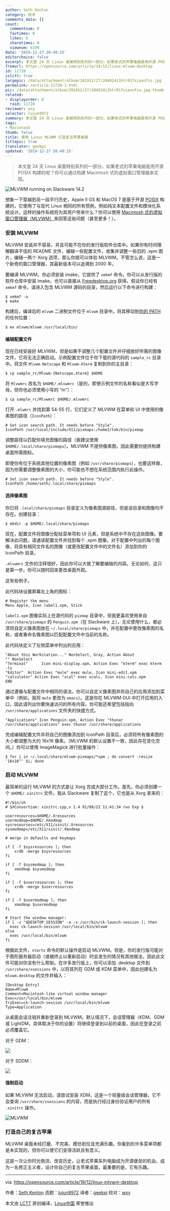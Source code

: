 ```yaml
---
author: Seth Kenlon
category: 技术
comments_data: []
count:
  commentnum: 0
  favtimes: 0
  likes: 0
  sharetimes: 0
  viewnum: 6199
date: '2019-12-27 20:49:15'
editorchoice: false
excerpt: 本文是 24 天 Linux 桌面特别系列的一部分。如果老式的苹果电脑是用开源 POSIX 构建的呢？你可以通过构建 Macintosh 式的虚拟窗口管理器来实现。
fromurl: https://opensource.com/article/19/12/linux-mlvwm-desktop
id: 11720
islctt: true
largepic: /data/attachment/album/201912/27/204924i1htr017siaxnfss.jpg
permalink: /article-11720-1.html
pic: /data/attachment/album/201912/27/204924i1htr017siaxnfss.jpg.thumb.jpg
related:
- displayorder: 0
  raid: 11728
reviewer: wxy
selector: lujun9972
summary: 本文是 24 天 Linux 桌面特别系列的一部分。如果老式的苹果电脑是用开源 POSIX 构建的呢？你可以通过构建 Macintosh 式的虚拟窗口管理器来实现。
tags:
- Macintosh
thumb: false
title: 使用 Linux MLVWM 打造复古苹果桌面
titlepic: true
translator: geekpi
updated: '2019-12-27 20:49:15'
---
```



> 
> 本文是 24 天 Linux 桌面特别系列的一部分。如果老式的苹果电脑是用开源 POSIX 构建的呢？你可以通过构建 Macintosh 式的虚拟窗口管理器来实现。
> 
> 
> 


![MLVWM running on Slackware 14.2](/data/attachment/album/201912/27/204924i1htr017siaxnfss.jpg "MLVWM running on Slackware 14.2")


想象一下穿越到另一段平行历史，Apple II GS 和 MacOS 7 是基于开源 [POSIX](https://opensource.com/article/19/7/what-posix-richard-stallman-explains) 构建的，它使用了与现代 Linux 相同的所有惯例，例如纯文本配置文件和模块化系统设计。这样的操作系统将为其用户带来什么？你可以使用 [Macintosh 式的虚拟窗口管理器（MLVWM）](http://www2u.biglobe.ne.jp/%7Ey-miyata/mlvwm.html)来回答这些问题（甚至更多！）。


### 安装 MLVWM


MLVWM 安装并不容易，并且可能不在你的发行版软件仓库中。如果你有时间理解翻译不佳的 README 文件，编辑一些配置文件，收集并调整一些旧的 .xpm 图片，编辑一两个 Xorg 选项，那么你就可以体验 MLVWM。不管怎么说，这是一个新奇的窗口管理器，其最新版本可以追溯到 2000 年。


要编译 MLVWM，你必须安装 imake，它提供了 `xmkmf` 命令。你可以从发行版的软件仓库中安装 imake，也可以直接从 [Freedesktop.org](http://cgit.freedesktop.org/xorg/util/imake) 获得。假设你已经有 `xmkmf` 命令，请进入包含 MLVWM 源码的目录，然后运行以下命令进行构建：



```
$ xmkmf -a
$ make
```

构建后，编译后的 `mlvwm` 二进制文件位于 `mlvwm` 目录中。将其移动到[你的 PATH](https://opensource.com/article/17/6/set-path-linux) 的任何位置：



```
$ mv mlvwm/mlvwm /usr/local/bin/
```

#### 编辑配置文件


现在已经安装好 MLVWM，但是如果不调整几个配置文件并仔细放好所需的图像文件，它将无法正确启动。示例配置文件位于你下载的源代码的 `sample_rc` 目录中。将文件 `Mlvwm-Netscape` 和 `Mlvwm-Xterm` 复制到你的主目录：



```
$ cp sample_rc/Mlvwm-{Netscape,Xterm} $HOME
```

将 `Mlvwmrc` 改名为 `$HOME/.mlvwmrc`（是的，即使示例文件的名称看似是大写字母，但你也必须使用小写的 “m”）：



```
$ cp sample_rc/Mlvwmrc $HOME/.mlvwmrc
```

打开 `.mlwmrc` 并找到第 54-55 行，它们定义了 MLVWM 在菜单和 UI 中使用的像素图的路径（`IconPath`）：



```
# Set icon search path. It needs before "Style".
IconPath /usr/local/include/X11/pixmaps:/home2/tak/bin/pixmap
```

调整路径以匹配你填充图像的路径（我建议使用 `$HOME/.local/share/pixmaps`）。MLVWM 不提供像素图，因此需要你提供构建桌面所需图标。


即使你有位于系统其他位置的像素图（例如 `/usr/share/pixmaps`），也要这样做，因为你需要调整像素图的大小，你可能也不想在系统范围内执行此操作。



```
# Set icon search path. It needs before "Style".
IconPath /home/seth/.local/share/pixmaps
```

#### 选择像素图


你已将 `.local/share/pixmaps` 目录定义为像素图源路径，但是该目录和图像均不存在。创建目录：



```
$ mkdir -p $HOME/.local/share/pixmaps
```

现在，配置文件将图像分配给菜单项和 UI 元素，但是系统中不存在这些图像。要解决此问题，请通读配置文件并找到每个 .xpm 图像。对于配置中列出的每个图像，将具有相同文件名的图像（或更改配置文件中的文件名）添加到你的 IconPath 目录。


`.mlvwmrc` 文件的注释很好，因此你可以大致了解要编辑的内容。无论如何，这只是第一步。你可以随时回来更改桌面外观。


这有些例子。


此代码块设置屏幕左上角的图标：



```
# Register the menu
Menu Apple, Icon label1.xpm, Stick
```

`label1.xpm` 图像实际上在源代码的 `pixmap` 目录中，但我更喜欢使用来自 `/usr/share/pixmaps` 的 `Penguin.xpm`（在 Slackware 上）。无论使用什么，都必须将自定义像素图放在 `~/.local/share/pixmaps` 中，并在配置中更改像素图的名称，或者重命名像素图以匹配配置文件中当前的名称。


此代码块定义了左侧菜单中列出的应用：



```
"About this Workstation..." NonSelect, Gray, Action About
"" NonSelect
"Terminal"      Icon mini-display.xpm, Action Exec "kterm" exec kterm -ls
"Editor"  Action Exec "mule" exec mule, Icon mini-edit.xpm
"calculator" Action Exec "xcal" exec xcalc, Icon mini-calc.xpm
END
```

通过遵循与配置文件中相同的语法，你可以自定义像素图并将自己的应用添加到菜单中（例如，我将 `mule` 更改为 `emacs`）。这是你在 MLVWM GUI 中打开应用的入口，因此请列出你要快速访问的所有内容。你可能还希望包括指向 `/usr/share/applications` 文件夹的快捷方式。



```
"Applications" Icon Penguin.xpm, Action Exec "thunar /usr/share/applications" exec thunar /usr/share/applications
```

完成编辑配置文件并将自己的图像添加到 IconPath 目录后，必须将所有像素图的大小都调整为大约 16x16 像素。（MLVWM 的默认设置不一致，因此存在变化空间。）你可以使用 ImageMagick 进行批量操作：



```
$ for i in ~/.local/share/mlvwm-pixmaps/*xpm ; do convert -resize '16x16^' $i; done
```

### 启动 MLVWM


最简单的运行 MLVWM 的方式是让 Xorg 完成大部分工作。首先，你必须创建一个 `$HOME/.xinitrc` 文件。我从 Slackware 复制了这个，它也是从 Xorg 拿来的：



```
#!/bin/sh
# $XConsortium: xinitrc.cpp,v 1.4 91/08/22 11:41:34 rws Exp $

userresources=$HOME/.Xresources
usermodmap=$HOME/.Xmodmap
sysresources=/etc/X11/xinit/.Xresources
sysmodmap=/etc/X11/xinit/.Xmodmap

# merge in defaults and keymaps

if [ -f $sysresources ]; then
    xrdb -merge $sysresources
fi

if [ -f $sysmodmap ]; then
    xmodmap $sysmodmap
fi

if [ -f $userresources ]; then
    xrdb -merge $userresources
fi

if [ -f $usermodmap ]; then
    xmodmap $usermodmap
fi

# Start the window manager:
if [ -z "$DESKTOP_SESSION" -a -x /usr/bin/ck-launch-session ]; then
  exec ck-launch-session /usr/local/bin/mlvwm
else
  exec /usr/local/bin/mlvwm
fi
```

根据此文件，`startx` 命令的默认操作是启动 MLVWM。但是，你的发行版可能对于图形服务器启动（或被终止以重新启动）时会发生的情况有其他做法，因此此文件可能对你没有什么帮助。在许多发行版上，你可以添加 .desktop 文件到 `/usr/share/xsessions` 中，以将其列在 GDM 或 KDM 菜单中，因此创建名为 `mlvwm.desktop` 的文件并输入：



```
[Desktop Entry]
Name=Mlvwm
Comment=Macintosh-like virtual window manager
Exec=/usr/local/bin/mlvwm
TryExec=ck-launch-session /usr/local/bin/mlvwm
Type=Application
```

从桌面会话注销并重新登录到 MLVWM。默认情况下，会话管理器（KDM、GDM 或 LightDM，具体取决于你的设置）将继续登录到以前的桌面，因此在登录之前必须覆盖它。


对于 GDM：


![](/data/attachment/album/201912/27/204934n8zvrkxqxbly6k88.jpg)


对于 SDDM：


![](/data/attachment/album/201912/27/204937f8q4p3p48pqt5u47.jpg)


#### 强制启动


如果 MLVWM 无法启动，请尝试安装 XDM，这是一个轻量级会话管理器，它不会查询 `/usr/share/xsessions` 的内容，而是执行经过身份验证用户的所有 `.xinitrc` 操作。


![MLVWM](/data/attachment/album/201912/27/204945bap879hdshhefzmh.jpg "MLVWM")


### 打造自己的复古苹果


MLVWM 桌面未经打磨、不完美、模仿到位且充满乐趣。你看到的许多菜单项都是未实现的，但你可以使它们变得活跃且有意义。


这是一次让你时光倒流、改变历史，让老式苹果系列电脑成为开源堡垒的机会。成为一名修正主义者，设计你自己的复古苹果桌面，最重要的是，它有乐趣。




---


via: <https://opensource.com/article/19/12/linux-mlvwm-desktop>


作者：[Seth Kenlon](https://opensource.com/users/seth) 选题：[lujun9972](https://github.com/lujun9972) 译者：[geekpi](https://github.com/geekpi) 校对：[wxy](https://github.com/wxy)


本文由 [LCTT](https://github.com/LCTT/TranslateProject) 原创编译，[Linux中国](https://linux.cn/) 荣誉推出